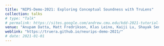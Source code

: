 ```yaml
---
title: "NIPS-Demo-2021: Exploring Conceptual Soundness with TruLens"
collection: talks
# type: "Talk"
# permalink: https://sites.google.com/andrew.cmu.edu/kdd-2021-tutorial-expl-robust/
venue: "Anupam Datta, Matt Fredrikson, Klas Leino, Kaiji Lu, Shayak Sen, Ricardo Shih, Zifan Wang"
weblink: "https://truera.github.io/neurips-demo-2021/"
# date: 2021-01-01
---
```

